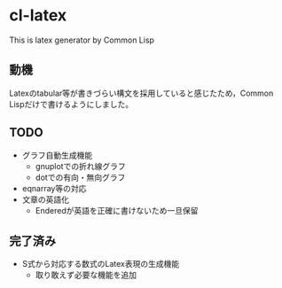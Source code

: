 # cl-latex
This is latex generator by Common Lisp

## 動機
Latexのtabular等が書きづらい構文を採用していると感じたため，Common Lispだけで書けるようにしました。

## TODO
 - グラフ自動生成機能
   - gnuplotでの折れ線グラフ
   - dotでの有向・無向グラフ
 - eqnarray等の対応
 - 文章の英語化
   - Enderedが英語を正確に書けないため一旦保留

## 完了済み
 - S式から対応する数式のLatex表現の生成機能
   - 取り敢えず必要な機能を追加
